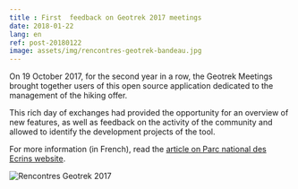 ```yaml
---
title : First  feedback on Geotrek 2017 meetings
date: 2018-01-22
lang: en
ref: post-20180122
image: assets/img/rencontres-geotrek-bandeau.jpg
---
```


On 19 October 2017, for the second year in a row, the Geotrek Meetings brought together users of this open source application dedicated to the management of the hiking offer. 

This rich day of exchanges had provided the opportunity for an overview of new features, as well as feedback on the activity of the community and allowed to identify the development projects of the tool.

<!--more-->

For more information (in French), read the <a target="_blank" href="http://www.ecrins-parcnational.fr/actualite/rencontres-geotrek-numerique-service-valorisation-territoires">article on Parc national des Ecrins website</a>.

<img alt="Rencontres Geotrek 2017" src="{{site.base_url}}/assets/img/rencontres-geotrek-bandeau.jpg" style="max-width: 100%"/>
